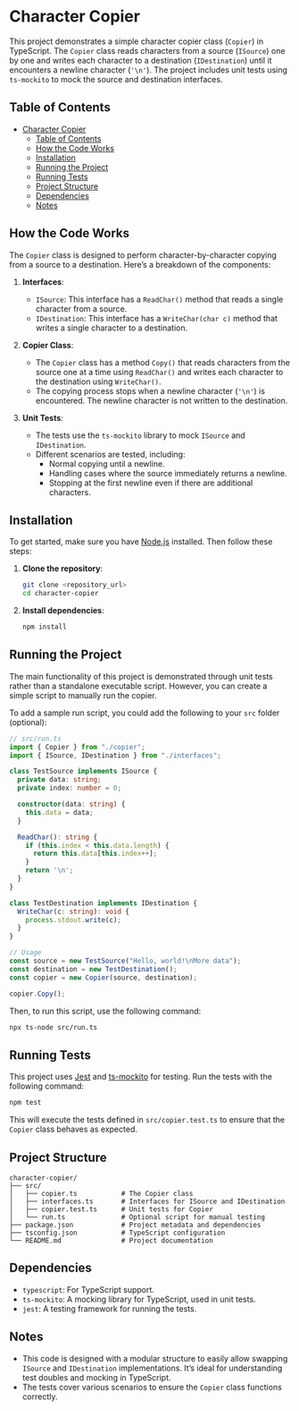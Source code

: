 
# Character Copier

This project demonstrates a simple character copier class (`Copier`) in TypeScript. The `Copier` class reads characters from a source (`ISource`) one by one and writes each character to a destination (`IDestination`) until it encounters a newline character (`'\n'`). The project includes unit tests using `ts-mockito` to mock the source and destination interfaces.

## Table of Contents
- [Character Copier](#character-copier)
  - [Table of Contents](#table-of-contents)
  - [How the Code Works](#how-the-code-works)
  - [Installation](#installation)
  - [Running the Project](#running-the-project)
  - [Running Tests](#running-tests)
  - [Project Structure](#project-structure)
  - [Dependencies](#dependencies)
  - [Notes](#notes)

## How the Code Works

The `Copier` class is designed to perform character-by-character copying from a source to a destination. Here’s a breakdown of the components:

1. **Interfaces**:
   - `ISource`: This interface has a `ReadChar()` method that reads a single character from a source.
   - `IDestination`: This interface has a `WriteChar(char c)` method that writes a single character to a destination.

2. **Copier Class**:
   - The `Copier` class has a method `Copy()` that reads characters from the source one at a time using `ReadChar()` and writes each character to the destination using `WriteChar()`.
   - The copying process stops when a newline character (`'\n'`) is encountered. The newline character is not written to the destination.

3. **Unit Tests**:
   - The tests use the `ts-mockito` library to mock `ISource` and `IDestination`.
   - Different scenarios are tested, including:
     - Normal copying until a newline.
     - Handling cases where the source immediately returns a newline.
     - Stopping at the first newline even if there are additional characters.

## Installation

To get started, make sure you have [Node.js](https://nodejs.org/) installed. Then follow these steps:

1. **Clone the repository**:
   ```bash
   git clone <repository_url>
   cd character-copier
   ```

2. **Install dependencies**:
   ```bash
   npm install
   ```

## Running the Project

The main functionality of this project is demonstrated through unit tests rather than a standalone executable script. However, you can create a simple script to manually run the copier.

To add a sample run script, you could add the following to your `src` folder (optional):

```typescript
// src/run.ts
import { Copier } from "./copier";
import { ISource, IDestination } from "./interfaces";

class TestSource implements ISource {
  private data: string;
  private index: number = 0;

  constructor(data: string) {
    this.data = data;
  }

  ReadChar(): string {
    if (this.index < this.data.length) {
      return this.data[this.index++];
    }
    return '\n';
  }
}

class TestDestination implements IDestination {
  WriteChar(c: string): void {
    process.stdout.write(c);
  }
}

// Usage
const source = new TestSource("Hello, world!\nMore data");
const destination = new TestDestination();
const copier = new Copier(source, destination);

copier.Copy();
```

Then, to run this script, use the following command:

```bash
npx ts-node src/run.ts
```

## Running Tests

This project uses [Jest](https://jestjs.io/) and [ts-mockito](https://npmjs.com/package/ts-mockito) for testing. Run the tests with the following command:

```bash
npm test
```

This will execute the tests defined in `src/copier.test.ts` to ensure that the `Copier` class behaves as expected.

## Project Structure

```plaintext
character-copier/
├── src/
│   ├── copier.ts           # The Copier class
│   ├── interfaces.ts       # Interfaces for ISource and IDestination
│   ├── copier.test.ts      # Unit tests for Copier
│   └── run.ts              # Optional script for manual testing
├── package.json            # Project metadata and dependencies
├── tsconfig.json           # TypeScript configuration
└── README.md               # Project documentation
```

## Dependencies

- `typescript`: For TypeScript support.
- `ts-mockito`: A mocking library for TypeScript, used in unit tests.
- `jest`: A testing framework for running the tests.

## Notes

- This code is designed with a modular structure to easily allow swapping `ISource` and `IDestination` implementations. It’s ideal for understanding test doubles and mocking in TypeScript.
- The tests cover various scenarios to ensure the `Copier` class functions correctly.